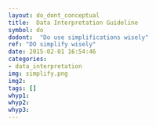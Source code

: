 ```yaml
---
layout: do_dont_conceptual
title:  Data Interpretation Guideline
symbol: do
dodont:  "Do use simplifications wisely"
ref: "DO simplify wisely" 
date: 2015-02-01 16:54:46
categories:
- data_interpretation
img: simplify.png
img2: 
tags: []
whyp1:
whyp2:
whyp3:
---
```

